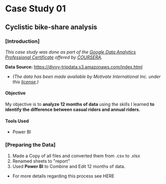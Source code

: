 # Case Study 01
## Cyclistic bike-share analysis
### [Introduction]
*This case study was done as part of the [Google Data Analytics Professional Certificate](https://www.coursera.org/professional-certificates/google-data-analytics?) offered by [COURSERA](https://www.coursera.org/).*

**Data Source:**  https://divvy-tripdata.s3.amazonaws.com/index.html
- *(The data has been made available by Motivate International Inc. under this [license](https://www.divvybikes.com/data-license-agreement).)*

#### Objective
My objective is to **analyze 12 months of data** using the skills I learned **to identify the difference between casual riders and annual riders.**

#### Tools Used
- Power BI

### [Preparing the Data]

1. Made a Copy of all files and converted them from .csv to .xlsx
2. Renamed sheets to "report"
3. Used **Power BI** to Combine and Edit 12 months of data.
  - For more details regarding this process see HERE 
